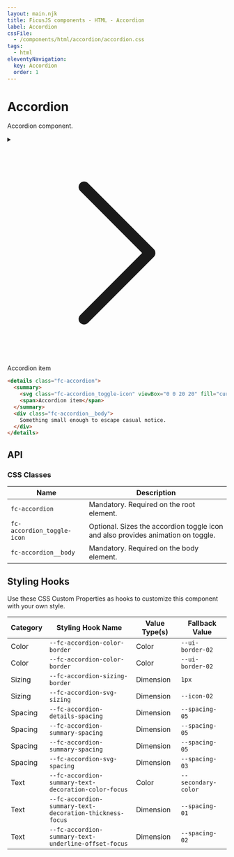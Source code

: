 ```yaml
---
layout: main.njk
title: FicusJS components - HTML - Accordion
label: Accordion
cssFile: 
  - /components/html/accordion/accordion.css
tags:
  - html
eleventyNavigation:
  key: Accordion
  order: 1
---
```

# Accordion

Accordion component.

<div class="fd-component-container">
  <details class="fc-accordion">
    <summary>
      <svg class="fc-accordion_toggle-icon" viewBox="0 0 20 20" fill="currentColor" xmlns="http://www.w3.org/2000/svg"><path fill-rule="evenodd" d="M6.646 3.646a.5.5 0 01.708 0l6 6a.5.5 0 010 .708l-6 6a.5.5 0 01-.708-.708L12.293 10 6.646 4.354a.5.5 0 010-.708z"/></svg>
      <span>Accordion item</span>
    </summary>
    <div class="fc-accordion__body">
      Something small enough to escape casual notice.
    </div>
  </details>
</div>

```html
<details class="fc-accordion">
  <summary>
    <svg class="fc-accordion_toggle-icon" viewBox="0 0 20 20" fill="currentColor" xmlns="http://www.w3.org/2000/svg"><path fill-rule="evenodd" d="M6.646 3.646a.5.5 0 01.708 0l6 6a.5.5 0 010 .708l-6 6a.5.5 0 01-.708-.708L12.293 10 6.646 4.354a.5.5 0 010-.708z"/></svg>
    <span>Accordion item</span>
  </summary>
  <div class="fc-accordion__body">
    Something small enough to escape casual notice.
  </div>
</details>
```

## API

### CSS Classes

| Name | Description |
| --- | --- |
| `fc-accordion` | Mandatory. Required on the root element. |
| `fc-accordion_toggle-icon` | Optional. Sizes the accordion toggle icon and also provides animation on toggle. |
| `fc-accordion__body` | Mandatory. Required on the body element. |

## Styling Hooks

Use these CSS Custom Properties as hooks to customize this component with your own style.

| Category | Styling Hook Name | Value Type(s) | Fallback Value |
| --- | --- | --- | --- |
| Color | `--fc-accordion-color-border` | Color | `--ui-border-02` |
| Color | `--fc-accordion-color-border` | Color | `--ui-border-02` |
| Sizing | `--fc-accordion-sizing-border` | Dimension | `1px` |
| Sizing | `--fc-accordion-svg-sizing` | Dimension | `--icon-02` |
| Spacing | `--fc-accordion-details-spacing` | Dimension | `--spacing-05` |
| Spacing | `--fc-accordion-summary-spacing` | Dimension | `--spacing-05` |
| Spacing | `--fc-accordion-summary-spacing` | Dimension | `--spacing-05` |
| Spacing | `--fc-accordion-svg-spacing` | Dimension | `--spacing-03` |
| Text | `--fc-accordion-summary-text-decoration-color-focus` | Color | `--secondary-color` |
| Text | `--fc-accordion-summary-text-decoration-thickness-focus` | Dimension | `--spacing-01` |
| Text | `--fc-accordion-summary-text-underline-offset-focus` | Dimension | `--spacing-02` |